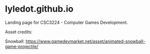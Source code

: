# lyledot.github.io

Landing page for CSC3224 - Computer Games Development.

Asset credits:

Snowball: https://www.gamedevmarket.net/asset/animated-snowball-game-projectile/

